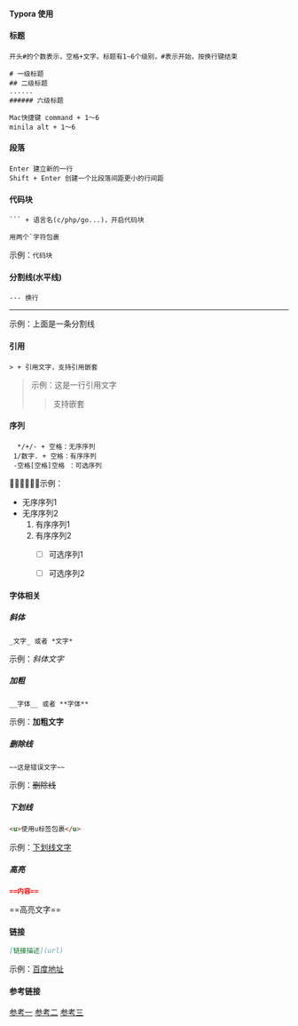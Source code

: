 #### Typora 使用



#### 标题

~~~~
开头#的个数表示，空格+文字。标题有1~6个级别，#表示开始，按换行键结束

# 一级标题
## 二级标题
......
###### 六级标题

Mac快捷键 command + 1～6
minila alt + 1～6
~~~~



#### 段落

~~~~
Enter 建立新的一行
Shift + Enter 创建一个比段落间距更小的行间距
~~~~



#### 代码块

```
``` + 语言名(c/php/go...)，开启代码块

用两个`字符包裹
```

示例：`代码块`



#### 分割线(水平线)

```
--- 换行
```

---

示例：上面是一条分割线



#### 引用

```
> + 引用文字，支持引用嵌套
```

> 示例：这是一行引用文字
>
> > 支持嵌套



#### 序列

```
  */+/- + 空格：无序序列
 1/数字. + 空格：有序序列
 -空格[空格]空格 ：可选序列
```

示例：

* 无序序列1
* 无序序列2
  1. 有序序列1
  2. 有序序列2
     - [ ] 可选序列1
     - [ ] 可选序列2



#### 字体相关

##### 斜体

```
_文字_ 或者 *文字* 
```

示例：_斜体文字_



##### 加粗

```
__字体__ 或者 **字体**
```

示例：__加粗文字__



##### 删除线

```
~~这是错误文字~~
```

示例：~~删除线~~



##### 下划线

```markdown
<u>使用u标签包裹</u>
```

示例：<u>下划线文字</u>



##### 高亮

```markdown
==内容==
```

==高亮文字==



#### 链接

```markdown
[链接描述](url)
```

示例：[百度地址](www.baidu.com)



#### 参考链接

[参考一](https://zhuanlan.zhihu.com/p/293557841)
[参考二](https://sspai.com/post/54912)
[参考三](https://sspai.com/post/36610)

